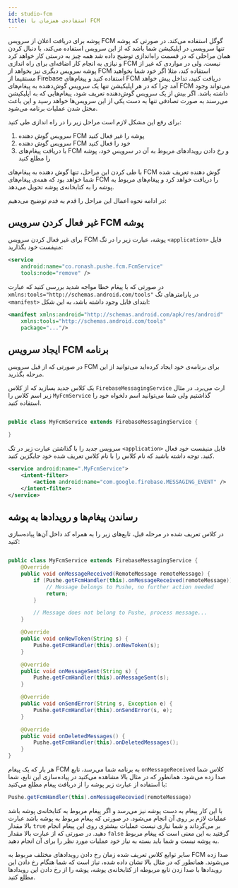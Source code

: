 ```yaml
---
id: studio-fcm
title: استفاده‌ی همزمان با FCM
---
```


پوشه برای دریافت اعلان از سرویس FCM گوگل استفاده می‌کند. در صورتی که پوشه تنها سرویسی در اپلیکیشن شما باشد که از این سرویس استفاده می‌کند، با دنبال کردن همان مراحلی که در قسمت راه‌اندازی توضیح داده شد همه چیز به درستی کار خواهد کرد و نیازی به انجام کار اضافه‌ای برای راه‌ اندازی FCM نیست. 
ولی در مواردی که غیر از پوشه سرویس دیگری نیز بخواهد از 
FCM 
استفاده کند، مثلا اگر خود شما بخواهید مستقیما از 
Firebase
استفاده کنید و پیغام‌های 
FCM
دریافت کنید، تداخل پیش خواهد آمد چرا که در هر اپلیکیشن تنها یک سرویس گوش‌دهنده به پیغام‌های 
FCM 
می‌تواند وجود داشته باشد. اگر بیش از یک سرویس گوش‌دهنده تعریف شود، پیغام‌هایی که به اپلیکیشن می‌رسند به صورت تصادفی تنها به دست یکی از این سرویس‌ها خواهد رسید و این باعث مختل شدن عملیات برنامه می‌شود.


برای رفع این مشکل لازم است مراحل زیر را در راه اندازی طی کنید:

1. سرویس گوش دهنده FCM پوشه را غیر فعال کنید
2. سرویس گوش دهنده FCM خود را فعال کنید
3. با دریافت پیغام‌های FCM و رخ دادن رویداد‌های مربوط به آن در سرویس خود، پوشه را مطلع کنید

با طی کردن این مراحل، تنها گوش دهنده به پیغام‌های 
FCM
گوش دهنده تعریف شده شما خواهد بود که همه‌ی پیغام‌های 
FCM 
را دریافت خواهد کرد و پیغام‌های مربوط به پوشه را به کتابخانه‌ی پوشه تحویل می‌دهد.

 در ادامه نحوه اعمال این مراحل را قدم به فدم توضیح می‌دهیم:


## غیر فعال کردن سرویس FCM پوشه

برای غیر فعال کردن سرویس 
FCM
پوشه، عبارت زیر را در تگ
`<application>`
فایل منیفست خود بگذارید:

```xml
<service
    android:name="co.ronash.pushe.fcm.FcmService" 
    tools:node="remove" />
```

در صورتی که با پیغام خطا مواجه شدید بررسی کنید که عبارت
`xmlns:tools="http://schemas.android.com/tools"`
در پارامتر‌های تگ 
`<manifest>`
ابتدای فایل وجود داشته باشد، به این شکل:


```xml
<manifest xmlns:android="http://schemas.android.com/apk/res/android"
    xmlns:tools="http://schemas.android.com/tools"
    package="..."/>
```

## ایجاد سرویس FCM برنامه

در صورتی که از قبل سرویس 
FCM
برای برنامه‌ی خود ایجاد کرده‌اید می‌توانید از این مرحله بگذرید.

یک کلاس جدید بسازید که از کلاس 
`FirebaseMessagingService`
ارث می‌برد. در مثال زیر اسم کلاس را 
`MyFcmService`
گذاشتیم ولی شما می‌توانید اسم دلخواه خود را استفاده کنید.

```java

public class MyFcmService extends FirebaseMessagingService {

}

```

سرویس جدید را با گذاشتن عبارت زیر در تگ
`<application>`
فایل منیفست خود فعال کنید. توجه داشته باشید که نام کلاس را با نام کلاس تعریف شده خود جایگزین کنید.

```xml
<service android:name=".MyFcmService">
    <intent-filter>
        <action android:name="com.google.firebase.MESSAGING_EVENT" />
    </intent-filter>
</service>
```


## رساندن پیغام‌ها و رویداد‌ها به پوشه

در کلاس تعریف شده در مرحله قبل، تابع‌های زیر را به همراه کد داخل آن‌ها پیاده‌سازی کنید:


```java

public class MyFcmService extends FirebaseMessagingService {
    @Override
    public void onMessageReceived(RemoteMessage remoteMessage) {
        if (Pushe.getFcmHandler(this).onMessageReceived(remoteMessage)) {
            // Message belongs to Pushe, no further action needed
            return;   
        }

        // Message does not belong to Pushe, process message...
    }

    @Override
    public void onNewToken(String s) {
        Pushe.getFcmHandler(this).onNewToken(s);
    }

    @Override
    public void onMessageSent(String s) {
        Pushe.getFcmHandler(this).onMessageSent(s);
    }

    @Override
    public void onSendError(String s, Exception e) {
        Pushe.getFcmHandler(this).onSendError(s, e);
    }

    @Override
    public void onDeletedMessages() {
        Pushe.getFcmHandler(this).onDeletedMessages();
    }    
}

```

هر بار که یک پیغام 
FCM
به برنامه شما می‌رسد، تابع 
`onMessageReceived`
کلاس شما صدا زده می‌شود. همانطور که در مثال بالا مشاهده می‌کنید در پیاده‌سازی این تابع، شما با استفاده از عبارت زیر پوشه را از دریافت پیغام مطلع می‌کنید:
```java
Pushe.getFcmHandler(this).onMessageRecevied(remoteMessage)
```
با این کار پیغام به دست پوشه نیز می‌رسد و اگر پیغام مربوط به کتابخانه‌ی پوشه باشد عملیات لازم بر روی آن انجام می‌شود. در صورتی که پیغام مربوط به پوشه باشد عبارت بالا مقدار 
`true`
بر می‌گرداند و شما نیازی نیست عملیات بیشتری روی این پیغام انجام دهید. در صورتی که از عبارت بالا مقدار
`false`
گرفتید به این معنی است که پیغام مربوط به پوشه نیست و شما باید بسته به نیاز خود عملیات مورد نظر را برای آن انجام دهید.

سایر توابع کلاس تعریف شده زمان رخ دادن رویداد‌های مختلف مربوط به 
FCM
صدا زده می‌شوند. همانطور که در مثال بالا نشان داده شده، نیاز است که شما هنگام رخ دادن این رویدادها با صدا زدن تابع مربوطه از کتابخانه‌ی پوشه، پوشه را از رخ دادن این رویدادها مطلع کنید.